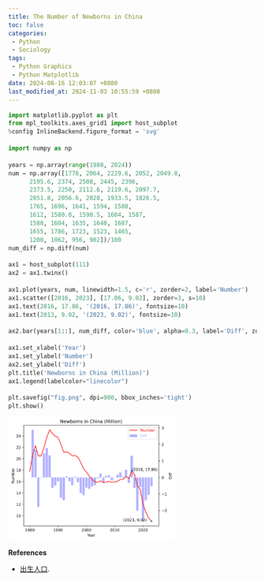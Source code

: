 ```yaml
---
title: The Number of Newborns in China
toc: false
categories:
 - Python
 - Sociology
tags:
 - Python Graphics
 - Python Matplotlib
date: 2024-08-16 12:03:07 +0800
last_modified_at: 2024-11-03 10:55:59 +0800
---
```


```python
import matplotlib.pyplot as plt
from mpl_toolkits.axes_grid1 import host_subplot
%config InlineBackend.figure_format = 'svg'

import numpy as np

years = np.array(range(1980, 2024))
num = np.array([1776, 2064, 2229.6, 2052, 2049.8,
      2195.6, 2374, 2508, 2445, 2396,
      2373.5, 2250, 2112.6, 2119.6, 2097.7,
      2051.8, 2056.6, 2028, 1933.5, 1826.5,
      1765, 1696, 1641, 1594, 1588,
      1612, 1580.8, 1590.5, 1604, 1587,
      1588, 1604, 1635, 1640, 1687,
      1655, 1786, 1723, 1523, 1465,
      1200, 1062, 956, 902])/100
num_diff = np.diff(num)

ax1 = host_subplot(111)
ax2 = ax1.twinx()

ax1.plot(years, num, linewidth=1.5, c='r', zorder=2, label='Number')
ax1.scatter([2016, 2023], [17.86, 9.02], zorder=3, s=10)
ax1.text(2016, 17.86, '(2016, 17.86)', fontsize=10)
ax1.text(2013, 9.02, '(2023, 9.02)', fontsize=10)

ax2.bar(years[1::], num_diff, color='blue', alpha=0.3, label='Diff', zorder=1)

ax1.set_xlabel('Year')
ax1.set_ylabel('Number')
ax2.set_ylabel('Diff')
plt.title('Newborns in China (Million)')
ax1.legend(labelcolor="linecolor")

plt.savefig("fig.png", dpi=900, bbox_inches='tight')
plt.show()
```

<img src="https://raw.githubusercontent.com/HelloWorld-1017/blog-images/main/imgs/202411031054533.png" alt="fig" style="width:67%;" />

<br>

**References**

- [出生人口](https://baike.baidu.com/item/%E5%87%BA%E7%94%9F%E4%BA%BA%E5%8F%A3/22919309).
